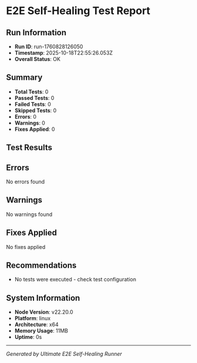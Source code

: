# E2E Self-Healing Test Report

## Run Information
- **Run ID**: run-1760828126050
- **Timestamp**: 2025-10-18T22:55:26.053Z
- **Overall Status**: OK

## Summary
- **Total Tests**: 0
- **Passed Tests**: 0
- **Failed Tests**: 0
- **Skipped Tests**: 0
- **Errors**: 0
- **Warnings**: 0
- **Fixes Applied**: 0

## Test Results


## Errors
No errors found

## Warnings
No warnings found

## Fixes Applied
No fixes applied

## Recommendations
- No tests were executed - check test configuration

## System Information
- **Node Version**: v22.20.0
- **Platform**: linux
- **Architecture**: x64
- **Memory Usage**: 11MB
- **Uptime**: 0s

---
*Generated by Ultimate E2E Self-Healing Runner*
